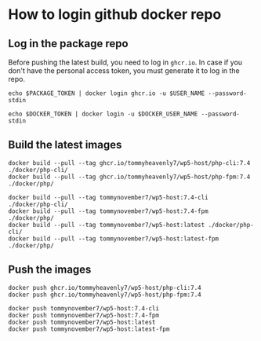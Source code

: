 # How to login github docker repo

## Log in the package repo

Before pushing the latest build, you need to log in `ghcr.io`. 
In case if you don't have the personal access token, you must generate 
it to log in the repo.

```shell script
echo $PACKAGE_TOKEN | docker login ghcr.io -u $USER_NAME --password-stdin
```

```shell script
echo $DOCKER_TOKEN | docker login -u $DOCKER_USER_NAME --password-stdin
```

## Build the latest images

```shell script
docker build --pull --tag ghcr.io/tommyheavenly7/wp5-host/php-cli:7.4 ./docker/php-cli/
docker build --pull --tag ghcr.io/tommyheavenly7/wp5-host/php-fpm:7.4 ./docker/php/
```

```shell script
docker build --pull --tag tommynovember7/wp5-host:7.4-cli ./docker/php-cli/
docker build --pull --tag tommynovember7/wp5-host:7.4-fpm ./docker/php/
docker build --pull --tag tommynovember7/wp5-host:latest ./docker/php-cli/
docker build --pull --tag tommynovember7/wp5-host:latest-fpm ./docker/php/
```

## Push the images

```shell script
docker push ghcr.io/tommyheavenly7/wp5-host/php-cli:7.4
docker push ghcr.io/tommyheavenly7/wp5-host/php-fpm:7.4
```

```shell script
docker push tommynovember7/wp5-host:7.4-cli
docker push tommynovember7/wp5-host:7.4-fpm
docker push tommynovember7/wp5-host:latest
docker push tommynovember7/wp5-host:latest-fpm
```